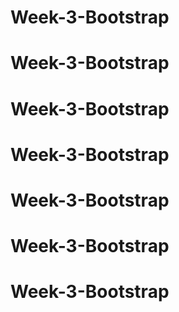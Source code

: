 # Week-3-Bootstrap
# Week-3-Bootstrap
# Week-3-Bootstrap
# Week-3-Bootstrap
# Week-3-Bootstrap
# Week-3-Bootstrap
# Week-3-Bootstrap
